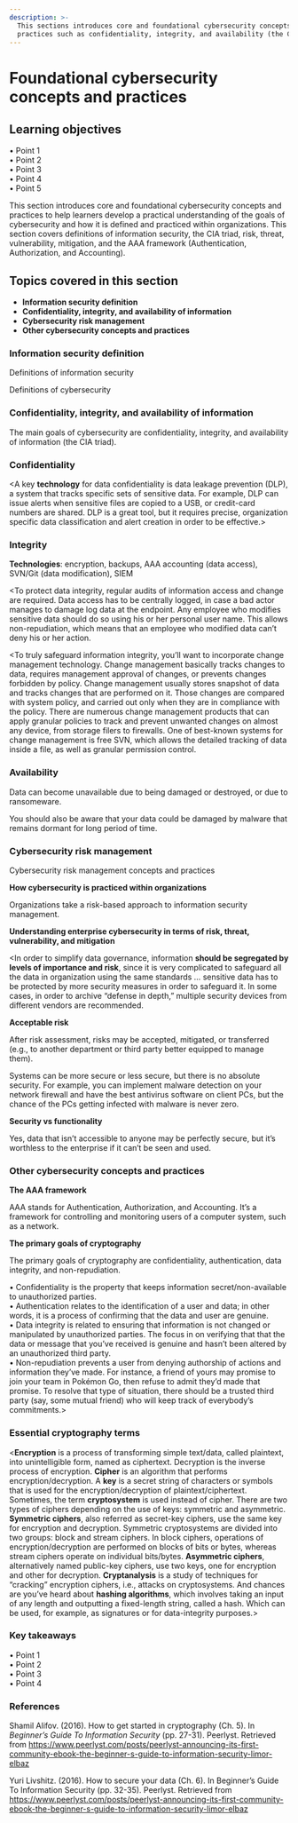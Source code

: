 ```yaml
---
description: >-
  This sections introduces core and foundational cybersecurity concepts and
  practices such as confidentiality, integrity, and availability (the CIA triad)
---
```


# Foundational cybersecurity concepts and practices

## Learning objectives

• Point 1\
• Point 2 \
• Point 3\
• Point 4 \
• Point 5

This section introduces core and foundational cybersecurity concepts and practices to help learners develop a practical understanding of the goals of cybersecurity and how it is defined and practiced within organizations. This section covers definitions of information security, the CIA triad, risk, threat, vulnerability, mitigation, and the AAA framework (Authentication, Authorization, and Accounting).

## Topics covered in this section

* **Information security definition**
* **Confidentiality, integrity, and availability of information**
* **Cybersecurity risk management**
* **Other cybersecurity concepts and practices**

### Information security definition

Definitions of information security

Definitions of cybersecurity

### Confidentiality, integrity, and availability of information

The main goals of cybersecurity are confidentiality, integrity, and availability of information (the CIA triad).

### Confidentiality

\<A key **technology** for data confidentiality is data leakage prevention (DLP), a system that tracks specific sets of sensitive data. For example, DLP can issue alerts when sensitive files are copied to a USB, or credit-card numbers are shared. DLP is a great tool, but it requires precise, organization specific data classification and alert creation in order to be effective.>

### Integrity

**Technologies**: encryption, backups, AAA accounting (data access), SVN/Git (data modification), SIEM

\<To protect data integrity, regular audits of information access and change are required. Data access has to be centrally logged, in case a bad actor manages to damage log data at the endpoint. Any employee who modifies sensitive data should do so using his or her personal user name. This allows non-repudiation, which means that an employee who modified data can’t deny his or her action.&#x20;

\<To truly safeguard information integrity, you’ll want to incorporate change management technology. Change management basically tracks changes to data, requires management approval of changes, or prevents changes forbidden by policy. Change management usually stores snapshot of data and tracks changes that are performed on it. Those changes are compared with system policy, and carried out only when they are in compliance with the policy. There are numerous change management products that can apply granular policies to track and prevent unwanted changes on almost any device, from storage filers to firewalls. One of best-known systems for change management is free SVN, which allows the detailed tracking of data inside a file, as well as granular permission control.

### Availability

Data can become unavailable due to being damaged or destroyed, or due to ransomeware.

You should also be aware that your data could be damaged by malware that remains dormant for long period of time.&#x20;

### Cybersecurity risk management

Cybersecurity risk management concepts and practices

**How cybersecurity is practiced within organizations**

Organizations take a risk-based approach to information security management.

**Understanding enterprise cybersecurity in terms of risk, threat, vulnerability, and mitigation**

\<In order to simplify data governance, information **should be segregated by levels of importance and risk**, since it is very complicated to safeguard all the data in organization using the same standards … sensitive data has to be protected by more security measures in order to safeguard it. In some cases, in order to archive “defense in depth,” multiple security devices from different vendors are recommended.

**Acceptable risk**

After risk assessment, risks may be accepted, mitigated, or transferred (e.g., to another department or third party better equipped to manage them).

Systems can be more secure or less secure, but there is no absolute security. For example, you can implement malware detection on your network firewall and have the best antivirus software on client PCs, but the chance of the PCs getting infected with malware is never zero.&#x20;

**Security vs functionality**

Yes, data that isn’t accessible to anyone may be perfectly secure, but it’s worthless to the enterprise if it can’t be seen and used.

### Other cybersecurity concepts and practices

**The AAA framework**&#x20;

AAA stands for Authentication, Authorization, and Accounting. It’s a framework for controlling and monitoring users of a computer system, such as a network.

**The primary goals of cryptography**

The primary goals of cryptography are confidentiality, authentication, data integrity, and non-repudiation.

• Confidentiality is the property that keeps information secret/non-available to unauthorized parties. \
• Authentication relates to the identification of a user and data; in other words, it is a process of confirming that the data and user are genuine. \
• Data integrity is related to ensuring that information is not changed or manipulated by unauthorized parties. The focus in on verifying that that the data or message that you’ve received is genuine and hasn’t been altered by an unauthorized third party.\
• Non-repudiation prevents a user from denying authorship of actions and information they’ve made. For instance, a friend of yours may promise to join your team in Pokémon Go, then refuse to admit they’d made that promise. To resolve that type of situation, there should be a trusted third party (say, some mutual friend) who will keep track of everybody’s commitments.>

### Essential cryptography terms&#x20;

<**Encryption** is a process of transforming simple text/data, called plaintext, into unintelligible form, named as ciphertext. Decryption is the inverse process of encryption. **Cipher** is an algorithm that performs encryption/decryption. A **key** is a secret string of characters or symbols that is used for the encryption/decryption of plaintext/ciphertext. Sometimes, the term **cryptosystem** is used instead of cipher. There are two types of ciphers depending on the use of keys: symmetric and asymmetric.\
**Symmetric ciphers**, also referred as secret-key ciphers, use the same key for encryption and decryption. Symmetric cryptosystems are divided into two groups: block and stream ciphers. In block ciphers, operations of encryption/decryption are performed on blocks of bits or bytes, whereas stream ciphers operate on individual bits/bytes. **Asymmetric ciphers**, alternatively named public-key ciphers, use two keys, one for encryption and other for decryption. **Cryptanalysis** is a study of techniques for “cracking” encryption ciphers, i.e., attacks on cryptosystems. And chances are you’ve heard about **hashing algorithms**, which involves taking an input of any length and outputting a fixed-length string, called a hash. Which can be used, for example, as signatures or for data-integrity purposes.>

### Key takeaways

• Point 1\
• Point 2\
• Point 3 \
• Point 4 &#x20;

### References

Shamil Alifov. (2016). How to get started in cryptography (Ch. 5). In _Beginner’s Guide To Information Security_ (pp. 27-31). Peerlyst. Retrieved from https://www.peerlyst.com/posts/peerlyst-announcing-its-first-community-ebook-the-beginner-s-guide-to-information-security-limor-elbaz

Yuri Livshitz. (2016). How to secure your data (Ch. 6). In Beginner’s Guide To Information Security (pp. 32-35). Peerlyst. Retrieved from https://www.peerlyst.com/posts/peerlyst-announcing-its-first-community-ebook-the-beginner-s-guide-to-information-security-limor-elbaz
